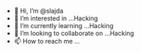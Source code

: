 - 👋 Hi, I’m @slajda
- 👀 I’m interested in ...Hacking
- 🌱 I’m currently learning ...Hacking
- 💞️ I’m looking to collaborate on ...Hacking
- 📫 How to reach me ...

<!---
slajda/slajda is a ✨ special ✨ repository because its `README.md` (this file) appears on your GitHub profile.
You can click the Preview link to take a look at your changes.
--->
